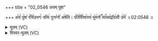 +++
title = "02_0546 अयम् पूषा"

+++
अ꣣यं꣢ पू꣣षा꣢ र꣣यि꣢उभगः꣣ सो꣡मः꣢ पुना꣣नो꣢ अ꣢र्षति। प꣡ति꣣र्वि꣡श्व꣢स्य꣣ भू꣡म꣢नो꣣꣬ व्य꣢꣯ख्य꣣द्रो꣡द꣢सी उ꣣भे꣢ ॥ 02:0546 ॥

<details><summary>मूलम् (VC)</summary>

अ꣣यं꣢ पू꣣षा꣢ र꣣यि꣢꣫र्भगः꣣ सो꣡मः꣢ पुना꣣नो꣢ अ꣢र्षति । प꣡ति꣣र्वि꣡श्व꣢स्य꣣ भू꣡म꣢नो꣣꣬ व्य꣢꣯ख्य꣣द्रो꣡द꣢सी उ꣣भे꣢ ॥५४६॥
</details>

<details><summary>विस्वर-मूलम् (VC)</summary>

अयं पूषा रयिर्भगः सोमः पुनानो अर्षति । पतिर्विश्वस्य भूमनो व्यख्यद्रोदसी उभे ॥५४६॥
</details>